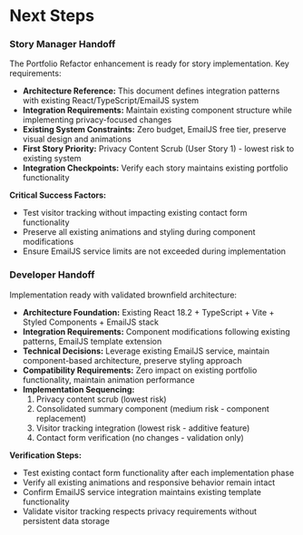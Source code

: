 # Next Steps

### Story Manager Handoff

The Portfolio Refactor enhancement is ready for story implementation. Key requirements:

- **Architecture Reference:** This document defines integration patterns with existing React/TypeScript/EmailJS system
- **Integration Requirements:** Maintain existing component structure while implementing privacy-focused changes
- **Existing System Constraints:** Zero budget, EmailJS free tier, preserve visual design and animations
- **First Story Priority:** Privacy Content Scrub (User Story 1) - lowest risk to existing system
- **Integration Checkpoints:** Verify each story maintains existing portfolio functionality

**Critical Success Factors:**

- Test visitor tracking without impacting existing contact form functionality
- Preserve all existing animations and styling during component modifications
- Ensure EmailJS service limits are not exceeded during implementation

### Developer Handoff

Implementation ready with validated brownfield architecture:

- **Architecture Foundation:** Existing React 18.2 + TypeScript + Vite + Styled Components + EmailJS stack
- **Integration Requirements:** Component modifications following existing patterns, EmailJS template extension
- **Technical Decisions:** Leverage existing EmailJS service, maintain component-based architecture, preserve styling approach
- **Compatibility Requirements:** Zero impact on existing portfolio functionality, maintain animation performance
- **Implementation Sequencing:**
  1. Privacy content scrub (lowest risk)
  2. Consolidated summary component (medium risk - component replacement)
  3. Visitor tracking integration (lowest risk - additive feature)
  4. Contact form verification (no changes - validation only)

**Verification Steps:**

- Test existing contact form functionality after each implementation phase
- Verify all existing animations and responsive behavior remain intact
- Confirm EmailJS service integration maintains existing template functionality
- Validate visitor tracking respects privacy requirements without persistent data storage
